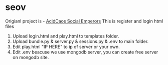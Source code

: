 # seov
Origianl project is - [AcidCaos Social Emperors](https://github.com/AcidCaos/socialemperors)
This is register and login html files 
1. Upload login.html and play.html to templates folder.
2. Upload bundle.py & server.py & sessions.py & .env to main folder.
3. Edit play.html "IP HERE" to ip of server or your own.
4. Edit .env beacuse we use mongodb server, you can create free server on mongodb site.
